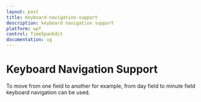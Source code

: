 ```yaml
---
layout: post
title: Keyboard-navigation-support
description: keyboard navigation support
platform: wpf
control: TimeSpanEdit
documentation: ug
---
```


# Keyboard Navigation Support

To move from one field to another for example, from day field to minute field keyboard navigation can be used.


